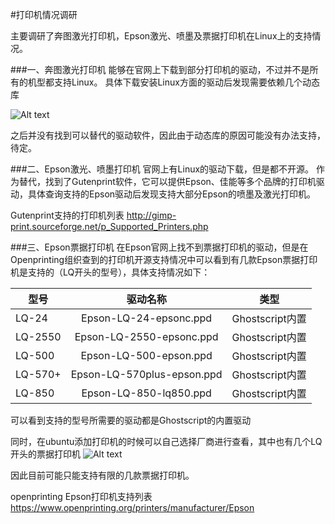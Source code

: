 #打印机情况调研

主要调研了奔图激光打印机，Epson激光、喷墨及票据打印机在Linux上的支持情况。                                                                     

###一、奔图激光打印机
能够在官网上下载到部分打印机的驱动，不过并不是所有的机型都支持Linux。
具体下载安装Linux方面的驱动后发现需要依赖几个动态库

![Alt text]()


之后并没有找到可以替代的驱动软件，因此由于动态库的原因可能没有办法支持，待定。

###二、Epson激光、喷墨打印机
官网上有Linux的驱动下载，但是都不开源。
作为替代，找到了Gutenprint软件，它可以提供Epson、佳能等多个品牌的打印机驱动，具体查询支持的Epson驱动后发现支持大部分Epson的喷墨及激光打印机。

Gutenprint支持的打印机列表
http://gimp-print.sourceforge.net/p_Supported_Printers.php

###三、Epson票据打印机
在Epson官网上找不到票据打印机的驱动，但是在Openprinting组织查到的打印机开源支持情况中可以看到有几款Epson票据打印机是支持的（LQ开头的型号），具体支持情况如下：

|型号    |驱动名称                    |类型                |
|--------|:--------------------------:|:------------------:|   
|LQ-24   |Epson-LQ-24-epsonc.ppd      |Ghostscript内置     |
|LQ-2550 |Epson-LQ-2550-epsonc.ppd    |Ghostscript内置     |   
|LQ-500  |Epson-LQ-500-epson.ppd      |Ghostscript内置     |   
|LQ-570+ |Epson-LQ-570plus-epson.ppd  |Ghostscript内置     |   
|LQ-850  |Epson-LQ-850-lq850.ppd      |Ghostscript内置     |   
可以看到支持的型号所需要的驱动都是Ghostscript的内置驱动

同时，在ubuntu添加打印机的时候可以自己选择厂商进行查看，其中也有几个LQ开头的票据打印机
![Alt text]()

因此目前可能只能支持有限的几款票据打印机。

openprinting Epson打印机支持列表
https://www.openprinting.org/printers/manufacturer/Epson

